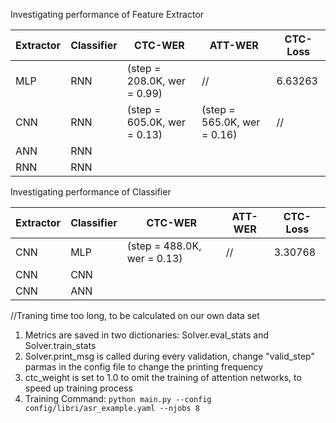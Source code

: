 Investigating performance of Feature Extractor

| Extractor | Classifier |CTC-WER|ATT-WER|CTC-Loss
|---------|-------------|-------|-----|---|
| MLP    | RNN|(step = 208.0K, wer = 0.99)| //|6.63263 
| CNN  | RNN|(step = 605.0K, wer = 0.13)|(step = 565.0K, wer = 0.16)|//
| ANN  | RNN| | |
| RNN   | RNN |


Investigating performance of Classifier

| Extractor | Classifier |CTC-WER|ATT-WER|CTC-Loss
|---------|-------------|-------|-----|---|
| CNN    | MLP|(step = 488.0K, wer = 0.13)| //|3.30768| 
| CNN  | CNN|
| CNN  | ANN|

//Traning time too long, to be calculated on our own data set
1. Metrics are saved in two dictionaries: Solver.eval_stats and Solver.train_stats
2. Solver.print_msg is called during every validation, change "valid_step" parmas in the config file to change the printing frequency
3. ctc_weight is set to 1.0 to omit the training of attention networks, to speed up training process
4. Training Command: ```python main.py --config config/libri/asr_example.yaml --njobs 8``` 
